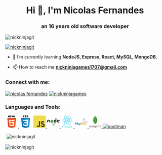 <h1 align="center">Hi 👋, I'm Nicolas Fernandes</h1>
<h3 align="center">an 16 years old software developer</h3>

<p align="left"> <img src="https://komarev.com/ghpvc/?username=nickninjagit&label=Profile%20views&color=0e75b6&style=flat" alt="nickninjagit" /> </p>

<p align="left"> <a href="https://github.com/ryo-ma/github-profile-trophy"><img src="https://github-profile-trophy.vercel.app/?username=nickninjagit" alt="nickninjagit" /></a> </p>

- 🌱 I’m currently learning **NodeJS, Express, React, MySQL, MongoDB.**

- 📫 How to reach me **nickninjagames1707@gmail.com**

<h3 align="left">Connect with me:</h3>
<p align="left">
<a href="https://linkedin.com/in/nicolas fernandes" target="blank"><img align="center" src="https://raw.githubusercontent.com/rahuldkjain/github-profile-readme-generator/master/src/images/icons/Social/linked-in-alt.svg" alt="nicolas fernandes" height="30" width="40" /></a>
<a href="https://discord.gg/nickninjagames" target="blank"><img align="center" src="https://raw.githubusercontent.com/rahuldkjain/github-profile-readme-generator/master/src/images/icons/Social/discord.svg" alt="nickninjagames" height="30" width="40" /></a>
</p>

<h3 align="left">Languages and Tools:</h3>
<p align="left">   </a> <a href="https://expressjs.com" target="_blank" rel="noreferrer">  
  <!-- HTML -->
  <a href="https://www.w3schools.com/html/default.asp" target="_blank" rel="noreferrer"><img src="https://raw.githubusercontent.com/devicons/devicon/master/icons/html5/html5-original-wordmark.svg" alt="html5" width="40" height="40"/> </a> 
  <!-- CSS -->
  <a href="https://www.w3schools.com/css/" target="_blank" rel="noreferrer"><img src="https://raw.githubusercontent.com/devicons/devicon/master/icons/css3/css3-original-wordmark.svg" alt="css3" width="40" height="40"/></a>
  <!--JS-->
  <a href="https://developer.mozilla.org/en-US/docs/Web/JavaScript" target="_blank" rel="noreferrer"> <img src="https://raw.githubusercontent.com/devicons/devicon/master/icons/javascript/javascript-original.svg" alt="javascript" width="40" height="40"/> </a>
  <!--Node-->
    <a href="https://nodejs.org" target="_blank" rel="noreferrer">  <img src="https://raw.githubusercontent.com/devicons/devicon/master/icons/nodejs/nodejs-original-wordmark.svg" alt="nodejs" width="40" height="40"/> </a>
  <!--React-->
  <a href="https://reactjs.org/" target="_blank" rel="noreferrer"> <img src="https://raw.githubusercontent.com/devicons/devicon/master/icons/react/react-original-wordmark.svg" alt="react" width="40" height="40"/> </a>
  <!--MySQL-->
  <a href="https://www.mysql.com/" target="_blank" rel="noreferrer"> <img src="https://raw.githubusercontent.com/devicons/devicon/master/icons/mysql/mysql-original-wordmark.svg" alt="mysql" width="40" height="40"/> </a> 
  <!-- MongoDB -->
  <a href="https://www.mongodb.com/" target="_blank" rel="noreferrer"> <img src="https://raw.githubusercontent.com/devicons/devicon/master/icons/mongodb/mongodb-original-wordmark.svg" alt="mongodb" width="40" height="40"/> </a> 
  <!-- POSTMAN -->
  <a href="https://postman.com" target="_blank" rel="noreferrer"> <img src="https://www.vectorlogo.zone/logos/getpostman/getpostman-icon.svg" alt="postman" width="40" height="40"/> </a> 
  </p>

<p>&nbsp;<img align="center" src="https://github-readme-stats.vercel.app/api?username=nickninjagit&show_icons=true&locale=en" alt="nickninjagit" /></p>

<p><img align="center" src="https://github-readme-streak-stats.herokuapp.com/?user=nickninjagit&" alt="nickninjagit" /></p>
